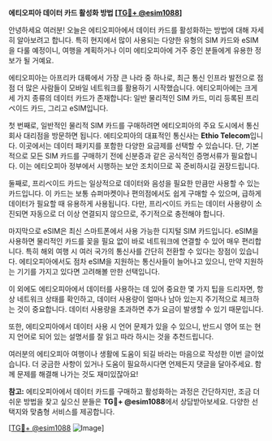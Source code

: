 **에티오피아 데이터 카드 활성화 방법 [[TG💪+ @esim1088](https://t.me/s/esim1088)]**

안녕하세요 여러분! 오늘은 에티오피아에서 데이터 카드를 활성화하는 방법에 대해 자세히 알아보려고 합니다. 특히 현지에서 많이 사용되는 다양한 유형의 SIM 카드와 eSIM을 다룰 예정이니, 여행을 계획하거나 이미 에티오피아에 거주 중인 분들에게 유용한 정보가 될 거예요.

에티오피아는 아프리카 대륙에서 가장 큰 나라 중 하나로, 최근 통신 인프라 발전으로 점점 더 많은 사람들이 모바일 네트워크를 활용하기 시작했습니다. 에티오피아에는 크게 세 가지 종류의 데이터 카드가 존재합니다: 일반 물리적인 SIM 카드, 미리 등록된 프리ペ이드 카드, 그리고 eSIM입니다.

첫 번째로, 일반적인 물리적 SIM 카드를 구매하려면 에티오피아의 주요 도시에서 통신 회사 대리점을 방문하면 됩니다. 에티오피아의 대표적인 통신사는 **Ethio Telecom**입니다. 이곳에서는 데이터 패키지를 포함한 다양한 요금제를 선택할 수 있습니다. 단, 기본적으로 모든 SIM 카드를 구매하기 전에 신분증과 같은 공식적인 증명서류가 필요합니다. 이는 에티오피아 정부에서 시행하는 보안 조치이므로 꼭 준비하시길 권장드립니다.

둘째로, 프리ペ이드 카드는 일상적으로 데이터와 음성을 필요한 만큼만 사용할 수 있는 카드입니다. 이 카드는 보통 슈퍼마켓이나 편의점에서도 쉽게 구매할 수 있으며, 급하게 데이터가 필요할 때 유용하게 사용됩니다. 다만, 프리ペ이드 카드는 데이터 사용량이 소진되면 자동으로 더 이상 연결되지 않으므로, 주기적으로 충전해야 합니다.

마지막으로 eSIM은 최신 스마트폰에서 사용 가능한 디지털 SIM 카드입니다. eSIM을 사용하면 물리적인 카드를 꽂을 필요 없이 바로 네트워크에 연결할 수 있어 매우 편리합니다. 특히 해외 여행 시 여러 국가의 통신사를 간단히 전환할 수 있다는 장점이 있습니다. 에티오피아에서도 점차 eSIM을 지원하는 통신사들이 늘어나고 있으니, 만약 지원하는 기기를 가지고 있다면 고려해볼 만한 선택입니다.

이 외에도 에티오피아에서 데이터를 사용하는 데 있어 중요한 몇 가지 팁을 드리자면, 항상 네트워크 상태를 확인하고, 데이터 사용량이 얼마나 남아 있는지 주기적으로 체크하는 것이 중요합니다. 데이터 사용량을 초과하면 추가 요금이 발생할 수 있기 때문입니다.

또한, 에티오피아에서 데이터 사용 시 언어 문제가 있을 수 있으니, 반드시 영어 또는 현지 언어로 되어 있는 설명서를 잘 읽고 따라 하시는 것을 추천드립니다.

여러분의 에티오피아 여행이나 생활에 도움이 되길 바라는 마음으로 작성한 이번 글이었습니다. 더 궁금한 사항이 있거나 도움이 필요하시다면 언제든지 댓글을 달아주세요. 함께 문제를 해결해 나가는 것도 재미있잖아요!

**참고:** 에티오피아에서 데이터 카드를 구매하고 활성화하는 과정은 간단하지만, 조금 더 쉬운 방법을 찾고 싶으신 분들은 **TG💪+ @esim1088**에서 상담받아보세요. 다양한 선택지와 맞춤형 서비스를 제공합니다.

[[TG💪+ @esim1088](https://t.me/s/esim1088) ![Image](https://i.postimg.cc/Y0z9fWf4/image.png)]